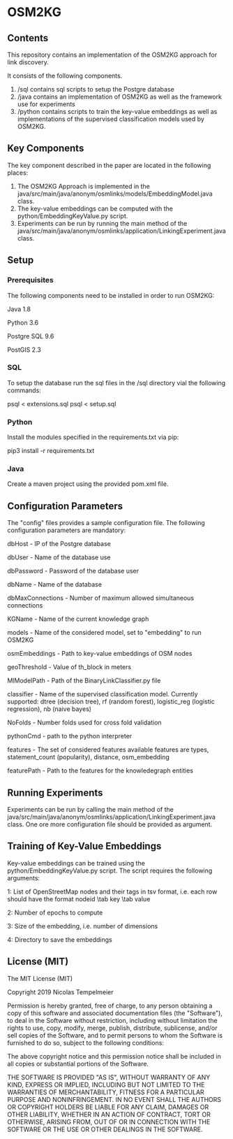 # OSM2KG

## Contents

This repository contains an implementation of the OSM2KG approach for link discovery.

It consists of the following components.

1) /sql contains sql scripts to setup the Postgre database
2) /java contains an implementation of OSM2KG as well as the framework use for experiments
3) /python contains scripts to train the key-value embeddings as well as implementations of the supervised classification models used by OSM2KG.

## Key Components

The key component described in the paper are located in the following places:

1) The OSM2KG Approach is implemented in the java/src/main/java/anonym/osmlinks/models/EmbeddingModel.java class.
2) The key-value embeddings can be computed with the python/EmbeddingKeyValue.py script.
3) Experiments can be run by running the main method of the java/src/main/java/anonym/osmlinks/application/LinkingExperiment.java class.

## Setup

### Prerequisites 

The following components need to be installed in order to run OSM2KG:

Java 1.8

Python 3.6

Postgre SQL 9.6

PostGIS 2.3

### SQL
To setup the database run the sql files in the /sql directory vial the following commands:

psql < extensions.sql
psql < setup.sql

### Python

Install the modules specified in the requirements.txt via pip:

pip3 install -r requirements.txt 

### Java
Create a maven project using the provided pom.xml file.

## Configuration Parameters
The "config" files provides a sample configuration file. The following configuration parameters are mandatory:

dbHost  -  IP of the Postgre database

dbUser  -   Name of the database use

dbPassword -    Password of the database user

dbName -    Name of the database

dbMaxConnections -  Number of maximum allowed simultaneous connections

KGName  -    Name of the current knowledge graph

models -    Name of the considered model, set to "embedding" to run OSM2KG

osmEmbeddings - Path to key-value embeddings of OSM nodes

geoThreshold - Value of th_block in meters 

MlModelPath -   Path of the BinaryLinkClassifier.py file

classifier - Name of the supervised classification model. Currently supported: dtree (decision tree), rf (random forest), logistic_reg (logistic regression), nb (naive bayes)

NoFolds - Number folds used for cross fold validation

pythonCmd - path to the python interpreter

features - The set of considered features available features are types, statement_count (popularity), distance, osm_embedding

featurePath - Path to the features for the knowledegraph entities



## Running Experiments
Experiments can be run by calling the main method of the java/src/main/java/anonym/osmlinks/application/LinkingExperiment.java class. 
One ore more configuration file should be provided as argument.

## Training of Key-Value Embeddings

Key-value embeddings can be trained using the python/EmbeddingKeyValue.py script. The script requires the following arguments:

1: List of OpenStreetMap nodes and their tags in tsv format, i.e. each row should have the format nodeid \tab key \tab value

2: Number of epochs to compute

3: Size of the embedding, i.e. number of dimensions

4: Directory to save the embeddings


## License (MIT)
The MIT License (MIT)

Copyright 2019 Nicolas Tempelmeier

Permission is hereby granted, free of charge, to any person obtaining a copy of this software and associated documentation files (the "Software"), to deal in the Software without restriction, including without limitation the rights to use, copy, modify, merge, publish, distribute, sublicense, and/or sell copies of the Software, and to permit persons to whom the Software is furnished to do so, subject to the following conditions:

The above copyright notice and this permission notice shall be included in all copies or substantial portions of the Software.

THE SOFTWARE IS PROVIDED "AS IS", WITHOUT WARRANTY OF ANY KIND, EXPRESS OR IMPLIED, INCLUDING BUT NOT LIMITED TO THE WARRANTIES OF MERCHANTABILITY, FITNESS FOR A PARTICULAR PURPOSE AND NONINFRINGEMENT. IN NO EVENT SHALL THE AUTHORS OR COPYRIGHT HOLDERS BE LIABLE FOR ANY CLAIM, DAMAGES OR OTHER LIABILITY, WHETHER IN AN ACTION OF CONTRACT, TORT OR OTHERWISE, ARISING FROM, OUT OF OR IN CONNECTION WITH THE SOFTWARE OR THE USE OR OTHER DEALINGS IN THE SOFTWARE.


